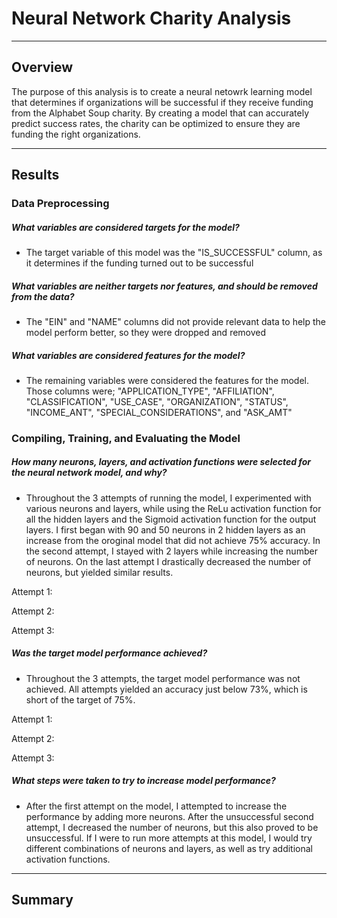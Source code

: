 # Neural Network Charity Analysis
---

## Overview
The purpose of this analysis is to create a neural netowrk learning model that determines if organizations will be successful if they receive funding from the Alphabet Soup charity. By creating a model that can accurately predict success rates, the charity can be optimized to ensure they are funding the right organizations.

---

## Results

### Data Preprocessing
##### What variables are considered targets for the model?
- The target variable of this model was the "IS_SUCCESSFUL" column, as it determines if the funding turned out to be successful

##### What variables are neither targets nor features, and should be removed from the data?
- The "EIN" and "NAME" columns did not provide relevant data to help the model perform better, so they were dropped and removed

##### What variables are considered features for the model?
- The remaining variables were considered the features for the model. Those columns were; "APPLICATION_TYPE", "AFFILIATION", "CLASSIFICATION", "USE_CASE", "ORGANIZATION", "STATUS", "INCOME_ANT", "SPECIAL_CONSIDERATIONS", and "ASK_AMT"

### Compiling, Training, and Evaluating the Model
##### How many neurons, layers, and activation functions were selected for the neural network model, and why?
- Throughout the 3 attempts of running the model, I experimented with various neurons and layers, while using the ReLu activation function for all the hidden layers and the Sigmoid activation function for the output layers. I first began with 90 and 50 neurons in 2 hidden layers as an increase from the oroginal model that did not achieve 75% accuracy. In the second attempt, I stayed with 2 layers while increasing the number of neurons. On the last attempt I drastically decreased the number of neurons, but yielded similar results. 

Attempt 1: 

Attempt 2:

Attempt 3:


##### Was the target model performance achieved?
- Throughout the 3 attempts, the target model performance was not achieved. All attempts yielded an accuracy just below 73%, which is short of the target of 75%.

Attempt 1:

Attempt 2:

Attempt 3:


##### What steps were taken to try to increase model performance?
- After the first attempt on the model, I attempted to increase the performance by adding more neurons. After the unsuccessful second attempt, I decreased the number of neurons, but this also proved to be unsuccessful. If I were to run more attempts at this model, I would try different combinations of neurons and layers, as well as try additional activation functions. 

---

## Summary
